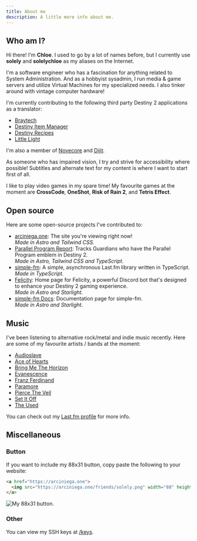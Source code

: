 ```yaml
---
title: About me
description: A little more info about me.
---
```


## Who am I?

Hi there! I'm **Chloe**. I used to go by a lot of names before, but I currently use **solely** and **solelychloe** as my
aliases on the Internet.

I'm a software engineer who has a fascination for anything related to System Administration. And as a hobbyist sysadmin,
I run media & game servers and utilize Virtual Machines for my specialized needs. I also tinker around with vintage
computer hardware!

I'm currently contributing to the following third party Destiny 2 applications as a translator:

- [Braytech][braytech]
- [Destiny Item Manager][dim]
- [Destiny Recipes][drecipes]
- [Little Light][littlelight]

[braytech]: https://bray.tech 'Braytech'
[dim]: https://destinyitemmanager.com 'Destiny Item Manager'
[drecipes]: https://destinyrecipes.com 'Destiny Recipes'
[littlelight]: https://littlelight.club 'Little Light'

I'm also a member of [Novecore][novecore] and [Dijit][dijit].

[novecore]: https://novecore.com 'Novecore'
[dijit]: https://github.com/dijitco 'Dijit'

As someone who has impaired vision, I try and strive for accessibility where possible! Subtitles and alternate text for
my content is where I want to start first of all.

I like to play video games in my spare time! My favourite games at the moment are **CrossCode**, **OneShot**, **Risk of
Rain 2**, and **Tetris Effect**.

## Open source

Here are some open-source projects I've contributed to:

- [arciniega.one][chloe]: The site you're viewing right now!  
  _Made in Astro and Tailwind CSS._
- [Parallel Program Report][parallel]: Tracks Guardians who have the Parallel Program emblem in Destiny 2.  
  _Made in Astro, Tailwind CSS and TypeScript._
- [simple-fm][simple-fm]: A simple, asynchronous Last.fm library written in TypeScript.  
  _Made in TypeScript._
- [Felicity][felicity]: Home page for Felicity, a powerful Discord bot that's designed to enhance your Destiny 2 gaming
  experience.  
  _Made in Astro and Starlight._
- [simple-fm Docs][simple-fm-docs]: Documentation page for simple-fm.  
  _Made in Astro and Starlight._

[chloe]: https://arciniega.one "Chloe Arciniega's website"
[felicity]: https://felicity.pages.dev 'Felicity'
[parallel]: https://parallel.report 'Parallel Program Report'
[simple-fm]: https://github.com/solelychloe/simple-fm 'simple-fm GitHub repository'
[simple-fm-docs]: https://simple.arciniega.one 'simple-fm Docs'

## Music

I've been listening to alternative rock/metal and indie music recently. Here are some of my favourite artists / bands at
the moment:

- [Audioslave][audioslave]
- [Ace of Hearts][ace]
- [Bring Me The Horizon][bmth]
- [Evanescence][evanescence]
- [Franz Ferdinand][franz]
- [Paramore][paramore]
- [Pierce The Veil][ptv]
- [Set It Off][sio]
- [The Used][theused]

[audioslave]: https://www.youtube.com/@audioslaveofficial 'Audioslave'
[ace]: https://www.youtube.com/@aceofheartsfan7607 'Ace of Hearts'
[bmth]: https://www.youtube.com/@BringMeTheHorizon 'Bring Me The Horizon'
[evanescence]: https://www.youtube.com/@Evanescence
[franz]: https://www.youtube.com/@franz_ferdinand 'Franz Ferdinand'
[paramore]: https://www.youtube.com/@Paramore 'Paramore'
[ptv]: https://www.youtube.com/@PierceTheVeil 'Pierce The Veil'
[sio]: https://www.youtube.com/@SetItOff 'Set It Off'
[theused]: https://www.youtube.com/@theusedchannel 'The Used'

You can check out my [Last.fm profile][lastfm] for more info.

[lastfm]: https://last.fm/user/solelychloe 'My Last.fm profile page. (solelychloe)'

## Miscellaneous

### Button

If you want to include my 88x31 button, copy paste the following to your website:

```html title="index.html"
<a href="https://arciniega.one">
  <img src="https://arciniega.one/friends/solely.png" width="88" height="31" />
</a>
```

![My 88x31 button.][button]

[button]: /friends/solely.png 'My 88x31 button.'

### Other

You can view my SSH keys at [/keys][keys].

[keys]: /keys 'My SSH keys'
